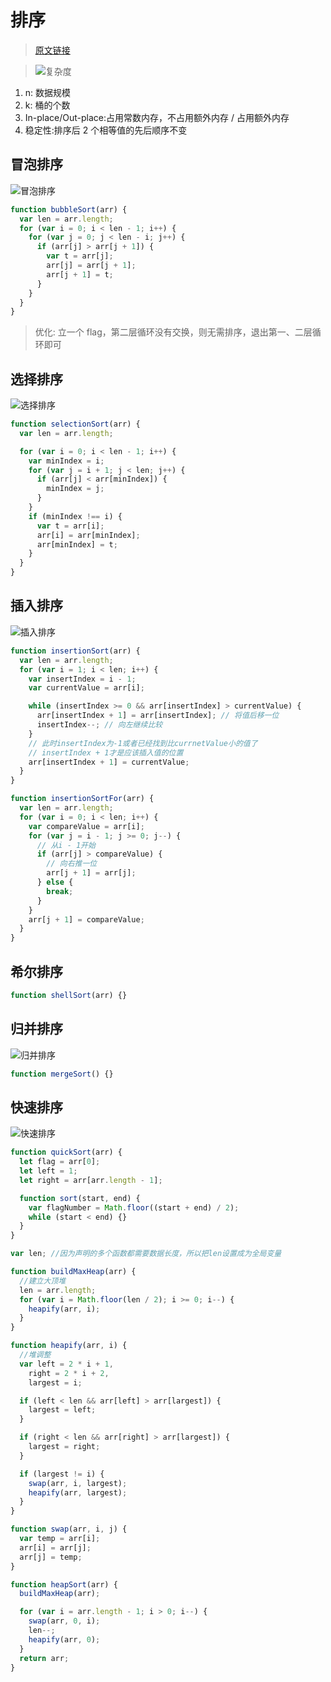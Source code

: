 # 排序

> [原文链接](https://www.cnblogs.com/cnxkey/articles/9175489.html)

> ![复杂度](images/complex.png)

1. n: 数据规模
1. k: 桶的个数
1. In-place/Out-place:占用常数内存，不占用额外内存 / 占用额外内存
1. 稳定性:排序后 2 个相等值的先后顺序不变

## 冒泡排序

![冒泡排序](images/bubbleSort.gif)

```js
function bubbleSort(arr) {
  var len = arr.length;
  for (var i = 0; i < len - 1; i++) {
    for (var j = 0; j < len - i; j++) {
      if (arr[j] > arr[j + 1]) {
        var t = arr[j];
        arr[j] = arr[j + 1];
        arr[j + 1] = t;
      }
    }
  }
}
```

> 优化: 立一个 flag，第二层循环没有交换，则无需排序，退出第一、二层循环即可

## 选择排序

![选择排序](images/selectionSort.gif)

```js
function selectionSort(arr) {
  var len = arr.length;

  for (var i = 0; i < len - 1; i++) {
    var minIndex = i;
    for (var j = i + 1; j < len; j++) {
      if (arr[j] < arr[minIndex]) {
        minIndex = j;
      }
    }
    if (minIndex !== i) {
      var t = arr[i];
      arr[i] = arr[minIndex];
      arr[minIndex] = t;
    }
  }
}
```

## 插入排序

![插入排序](images/insertionSort.gif)

```js
function insertionSort(arr) {
  var len = arr.length;
  for (var i = 1; i < len; i++) {
    var insertIndex = i - 1;
    var currentValue = arr[i];

    while (insertIndex >= 0 && arr[insertIndex] > currentValue) {
      arr[insertIndex + 1] = arr[insertIndex]; // 将值后移一位
      insertIndex--; // 向左继续比较
    }
    // 此时insertIndex为-1或者已经找到比currnetValue小的值了
    // insertIndex + 1才是应该插入值的位置
    arr[insertIndex + 1] = currentValue;
  }
}

function insertionSortFor(arr) {
  var len = arr.length;
  for (var i = 0; i < len; i++) {
    var compareValue = arr[i];
    for (var j = i - 1; j >= 0; j--) {
      // 从i - 1开始
      if (arr[j] > compareValue) {
        // 向右推一位
        arr[j + 1] = arr[j];
      } else {
        break;
      }
    }
    arr[j + 1] = compareValue;
  }
}
```

## 希尔排序

```js
function shellSort(arr) {}
```

## 归并排序

![归并排序](images/mergeSort.gif)

```js
function mergeSort() {}
```

## 快速排序

![快速排序](images/quickSort.gif)

```js
function quickSort(arr) {
  let flag = arr[0];
  let left = 1;
  let right = arr[arr.length - 1];

  function sort(start, end) {
    var flagNumber = Math.floor((start + end) / 2);
    while (start < end) {}
  }
}
```

```js
var len; //因为声明的多个函数都需要数据长度，所以把len设置成为全局变量

function buildMaxHeap(arr) {
  //建立大顶堆
  len = arr.length;
  for (var i = Math.floor(len / 2); i >= 0; i--) {
    heapify(arr, i);
  }
}

function heapify(arr, i) {
  //堆调整
  var left = 2 * i + 1,
    right = 2 * i + 2,
    largest = i;

  if (left < len && arr[left] > arr[largest]) {
    largest = left;
  }

  if (right < len && arr[right] > arr[largest]) {
    largest = right;
  }

  if (largest != i) {
    swap(arr, i, largest);
    heapify(arr, largest);
  }
}

function swap(arr, i, j) {
  var temp = arr[i];
  arr[i] = arr[j];
  arr[j] = temp;
}

function heapSort(arr) {
  buildMaxHeap(arr);

  for (var i = arr.length - 1; i > 0; i--) {
    swap(arr, 0, i);
    len--;
    heapify(arr, 0);
  }
  return arr;
}
```
